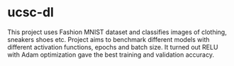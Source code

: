 # ucsc-dl

This project uses Fashion MNIST dataset and classifies images of clothing, sneakers shoes etc. Project aims to benchmark different models with different activation functions, epochs and batch size. It turned out RELU with Adam optimization gave the best training and validation accuracy.
